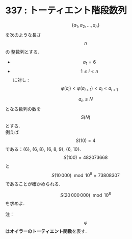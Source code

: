 # 337 : トーティエント階段数列

$$\{a_1, a_2,\dots, a_n\}$$を次のような長さ$$n$$の 整数列とする.

* $$a_1 = 6$$
* $$1 \leq i < n$$に対し : $$φ(a_i) < φ(a_{i+1}) < a_i < a_{i+1}$$

$$a_n \leq N$$となる数列の数を$$S(N)$$とする.\
例えば$$S(10) = 4$$である：{6}, {6, 8}, {6, 8, 9}, {6, 10}.\
$$S(100) = 482073668$$と$$S(10\, 000) \mod 10^8 = 73808307$$であることが確かめられる.

$$S(20\, 000\, 000) \mod 10^8$$を求めよ.

注：$$φ$$は**オイラーのトーティエント関数**を表す.
